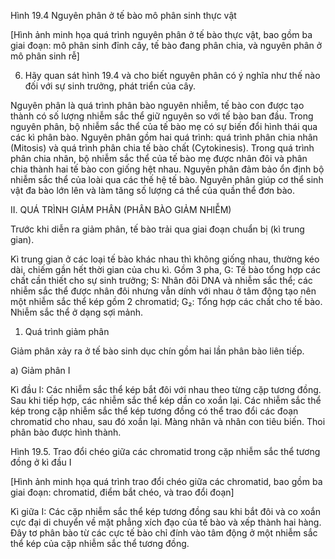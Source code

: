 Hình 19.4 Nguyên phân ở tế bào mô phân sinh thực vật

[Hình ảnh minh họa quá trình nguyên phân ở tế bào thực vật, bao gồm ba giai đoạn: mô phân sinh đỉnh cây, tế bào đang phân chia, và nguyên phân ở mô phân sinh rễ]

6. Hãy quan sát hình 19.4 và cho biết nguyên phân có ý nghĩa như thế nào đối với sự sinh trưởng, phát triển của cây.

Nguyên phân là quá trình phân bào nguyên nhiễm, tế bào con được tạo thành có số lượng nhiễm sắc thể giữ nguyên so với tế bào ban đầu. Trong nguyên phân, bộ nhiễm sắc thể của tế bào mẹ có sự biến đổi hình thái qua các kì phân bào.
Nguyên phân gồm hai quá trình: quá trình phân chia nhân (Mitosis) và quá trình phân chia tế bào chất (Cytokinesis). Trong quá trình phân chia nhân, bộ nhiễm sắc thể của tế bào mẹ được nhân đôi và phân chia thành hai tế bào con giống hệt nhau.
Nguyên phân đảm bảo ổn định bộ nhiễm sắc thể của loài qua các thế hệ tế bào.
Nguyên phân giúp cơ thể sinh vật đa bào lớn lên và làm tăng số lượng cá thể của quần thể đơn bào.

II. QUÁ TRÌNH GIẢM PHÂN (PHÂN BÀO GIẢM NHIỄM)

Trước khi diễn ra giảm phân, tế bào trải qua giai đoạn chuẩn bị (kì trung gian).

Kì trung gian ở các loại tế bào khác nhau thì không giống nhau, thường kéo dài, chiếm gần hết thời gian của chu kì. Gồm 3 pha, G: Tế bào tổng hợp các chất cần thiết cho sự sinh trưởng; S: Nhân đôi DNA và nhiễm sắc thể; các nhiễm sắc thể được nhân đôi nhưng vẫn dính với nhau ở tâm động tạo nên một nhiễm sắc thể kép gồm 2 chromatid; G₂: Tổng hợp các chất cho tế bào. Nhiễm sắc thể ở dạng sợi mảnh.

1. Quá trình giảm phân

Giảm phân xảy ra ở tế bào sinh dục chín gồm hai lần phân bào liên tiếp.

a) Giảm phân I

Kì đầu I: Các nhiễm sắc thể kép bắt đôi với nhau theo từng cặp tương đồng. Sau khi tiếp hợp, các nhiễm sắc thể kép dần co xoắn lại. Các nhiễm sắc thể kép trong cặp nhiễm sắc thể kép tương đồng có thể trao đổi các đoạn chromatid cho nhau, sau đó xoắn lại. Màng nhân và nhân con tiêu biến. Thoi phân bào được hình thành.

Hình 19.5. Trao đổi chéo giữa các chromatid trong cặp nhiễm sắc thể tương đồng ở kì đầu I

[Hình ảnh minh họa quá trình trao đổi chéo giữa các chromatid, bao gồm ba giai đoạn: chromatid, điểm bắt chéo, và trao đổi đoạn]

Kì giữa I: Các cặp nhiễm sắc thể kép tương đồng sau khi bắt đôi và co xoắn cực đại di chuyển về mặt phẳng xích đạo của tế bào và xếp thành hai hàng. Đây tơ phân bào từ các cực tế bào chỉ đính vào tâm động ở một nhiễm sắc thể kép của cặp nhiễm sắc thể tương đồng.